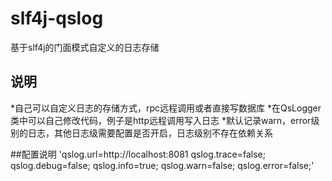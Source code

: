 # slf4j-qslog
基于slf4j的门面模式自定义的日志存储

## 说明
*自己可以自定义日志的存储方式，rpc远程调用或者直接写数据库
*在QsLogger类中可以自己修改代码，例子是http远程调用写入日志
*默认记录warn，error级别的日志，其他日志级需要配置是否开启，日志级别不存在依赖关系

##配置说明
'qslog.url=http://localhost:8081
 qslog.trace=false;
 qslog.debug=false;
 qslog.info=true;
 qslog.warn=false;
 qslog.error=false;'

